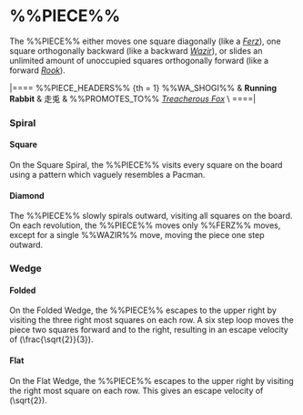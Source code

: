 # %%PIECE%%

The %%PIECE%% either moves one square diagonally (like a
[*Ferz*](ferz.html)), one square orthogonally backward
(like a backward [*Wazir*](wazir.html)), or slides an unlimited amount
of unoccupied squares orthogonally forward (like a forward
[*Rook*](rook.html)).

|====
%%PIECE_HEADERS%%
  {th = 1}  %%WA_SHOGI%%
&           **Running Rabbit** & &#x8D70;&#x514E;
&           %%PROMOTES_TO%% [*Treacherous Fox*](treacherous_fox.html) \\
====|

### Spiral

#### Square

On the Square Spiral, the %%PIECE%% visits every square on the board
using a pattern which vaguely resembles a Pacman.

#### Diamond

The %%PIECE%% slowly spirals outward, visiting all squares on the board.
On each revolution, the %%PIECE%% moves only %%FERZ%% moves, except for
a single %%WAZIR%% move, moving the piece one step outward.

### Wedge

#### Folded

On the Folded Wedge, the %%PIECE%% escapes to the upper right
by visiting the three right most squares on each row. A six step
loop moves the piece two squares forward and to the right, resulting
in an escape velocity of \(\frac{\sqrt{2}}{3}\).

#### Flat

On the Flat Wedge, the %%PIECE%% escapes to the upper right by
visiting the right most square on each row. This gives an escape
velocity of \(\sqrt{2}\).
